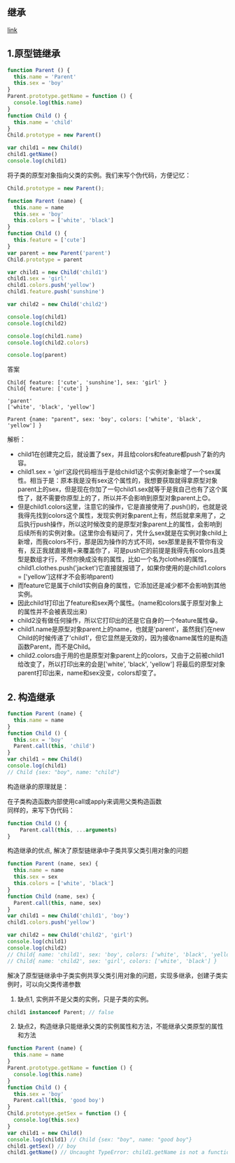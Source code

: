 ## 继承
[link](https://juejin.cn/post/6844904098941108232)

## 1.原型链继承
```js
function Parent () {
  this.name = 'Parent'
  this.sex = 'boy'
}
Parent.prototype.getName = function () {
  console.log(this.name)
}
function Child () {
  this.name = 'child'
}
Child.prototype = new Parent()

var child1 = new Child()
child1.getName()
console.log(child1)
```


将子类的原型对象指向父类的实例。我们来写个伪代码，方便记忆：
```js
Child.prototype = new Parent();
```


```js
function Parent (name) {
  this.name = name
  this.sex = 'boy'
  this.colors = ['white', 'black']
}
function Child () {
  this.feature = ['cute']
}
var parent = new Parent('parent')
Child.prototype = parent

var child1 = new Child('child1')
child1.sex = 'girl'
child1.colors.push('yellow')
child1.feature.push('sunshine')

var child2 = new Child('child2')

console.log(child1)
console.log(child2)

console.log(child1.name)
console.log(child2.colors)

console.log(parent)
```

答案
```log
Child{ feature: ['cute', 'sunshine'], sex: 'girl' }
Child{ feature: ['cute'] }

'parent'
['white', 'black', 'yellow']

Parent {name: "parent", sex: 'boy', colors: ['white', 'black', 'yellow'] }
```

解析：
* child1在创建完之后，就设置了sex，并且给colors和feature都push了新的内容。
* child1.sex = 'girl'这段代码相当于是给child1这个实例对象新增了一个sex属性。相当于是：原本我是没有sex这个属性的，我想要获取就得拿原型对象parent上的sex，但是现在你加了一句child1.sex就等于是我自己也有了这个属性了，就不需要你原型上的了，所以并不会影响到原型对象parent上😊。
* 但是child1.colors这里，注意它的操作，它是直接使用了.push()的，也就是说我得先找到colors这个属性，发现实例对象parent上有，然后就拿来用了，之后执行push操作，所以这时候改变的是原型对象parent上的属性，会影响到后续所有的实例对象。(这里你会有疑问了，凭什么sex就是在实例对象child上新增，而我colors不行，那是因为操作的方式不同，sex那里是我不管你有没有，反正我就直接用=来覆盖你了，可是push它的前提是我得先有colors且类型是数组才行，不然你换成没有的属性，比如一个名为clothes的属性，child1.clothes.push('jacket')它直接就报错了，如果你使用的是child1.colors = ['yellow']这样才不会影响parent)
* 而feature它是属于child1实例自身的属性，它添加还是减少都不会影响到其他实例。
* 因此child1打印出了feature和sex两个属性。(name和colors属于原型对象上的属性并不会被表现出来)
* child2没有做任何操作，所以它打印出的还是它自身的一个feature属性😁。
* child1.name是原型对象parent上的name，也就是'parent'，虽然我们在new Child的时候传递了'child1'，但它显然是无效的，因为接收name属性的是构造函数Parent，而不是Child。
* child2.colors由于用的也是原型对象parent上的colors，又由于之前被child1给改变了，所以打印出来的会是['white', 'black', 'yellow']
将最后的原型对象parent打印出来，name和sex没变，colors却变了。


## 2. 构造继承


```js
function Parent (name) {
  this.name = name
}
function Child () {
  this.sex = 'boy'
  Parent.call(this, 'child')
}
var child1 = new Child()
console.log(child1)
// Child {sex: "boy", name: "child"}
```
构造继承的原理就是：

在子类构造函数内部使用call或apply来调用父类构造函数   
同样的，来写下伪代码：
```js
function Child () {
    Parent.call(this, ...arguments)
}
```


构造继承的优点, 解决了原型链继承中子类共享父类引用对象的问题
```js
function Parent (name, sex) {
  this.name = name
  this.sex = sex
  this.colors = ['white', 'black']
}
function Child (name, sex) {
  Parent.call(this, name, sex)
}
var child1 = new Child('child1', 'boy')
child1.colors.push('yellow')

var child2 = new Child('child2', 'girl')
console.log(child1)
console.log(child2)
// Child{ name: 'child1', sex: 'boy', colors: ['white', 'black', 'yellow'] }
// Child{ name: 'child2', sex: 'girl', colors: ['white', 'black'] }

```

解决了原型链继承中子类实例共享父类引用对象的问题，实现多继承，创建子类实例时，可以向父类传递参数

1. 缺点1, 实例并不是父类的实例，只是子类的实例。
```js
child1 instanceof Parent; // false
```

2. 缺点2，构造继承只能继承父类的实例属性和方法，不能继承父类原型的属性和方法
```js
function Parent (name) {
  this.name = name
}
Parent.prototype.getName = function () {
  console.log(this.name)
}
function Child () {
  this.sex = 'boy'
  Parent.call(this, 'good boy')
}
Child.prototype.getSex = function () {
  console.log(this.sex)
}
var child1 = new Child()
console.log(child1) // Child {sex: "boy", name: "good boy"}
child1.getSex() // boy
child1.getName() // Uncaught TypeError: child1.getName is not a function
```